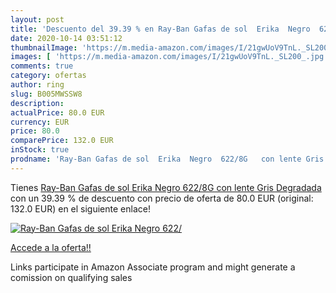 ```yaml
---
layout: post
title: 'Descuento del 39.39 % en Ray-Ban Gafas de sol  Erika  Negro  622/'
date: 2020-10-14 03:51:12
thumbnailImage: 'https://m.media-amazon.com/images/I/21gwUoV9TnL._SL200_.jpg'
images: [ 'https://m.media-amazon.com/images/I/21gwUoV9TnL._SL200_.jpg' ]
comments: true
category: ofertas
author: ring
slug: B005MWSSW8
description:
actualPrice: 80.0 EUR
currency: EUR
price: 80.0
comparePrice: 132.0 EUR
inStock: true
prodname: 'Ray-Ban Gafas de sol  Erika  Negro  622/8G   con lente Gris Degradada'
---
```


Tienes [Ray-Ban Gafas de sol  Erika  Negro  622/8G   con lente Gris Degradada](https://www.amazon.es/dp/B005MWSSW8/?tag=tolees-21) con un 39.39 % de descuento con precio de oferta de 80.0 EUR (original: 132.0 EUR) en el siguiente enlace!

[![Ray-Ban Gafas de sol  Erika  Negro  622/](https://m.media-amazon.com/images/I/21gwUoV9TnL._SL200_.jpg)](https://www.amazon.es/dp/B005MWSSW8/?tag=tolees-21)

[Accede a la oferta!!](https://www.amazon.es/dp/B005MWSSW8/?tag=tolees-21)

Links participate in Amazon Associate program and might generate a comission on qualifying sales


